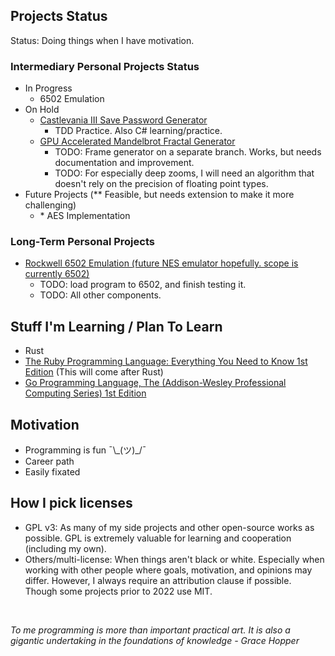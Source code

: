 ## Projects Status

Status: Doing things when I have motivation.

### Intermediary Personal Projects Status
- In Progress
  - 6502 Emulation
- On Hold
  - [Castlevania III Save Password Generator](https://github.com/mrniceguy127/castlevania-iii-password-save-gen-c-sharp)
    - TDD Practice. Also C# learning/practice.
  - [GPU Accelerated Mandelbrot Fractal Generator](https://github.com/mrniceguy127/mandelbrot-gen)
    - TODO: Frame generator on a separate branch. Works, but needs documentation and improvement.
    - TODO: For especially deep zooms, I will need an algorithm that doesn't rely on the precision of floating point types.
- Future Projects (*\* Feasible, but needs extension to make it more challenging)
  - \* AES Implementation

### Long-Term Personal Projects
- [Rockwell 6502 Emulation (future NES emulator hopefully. scope is currently 6502)](https://github.com/mrniceguy127/nes-emu)
  - TODO: load program to 6502, and finish testing it.
  - TODO: All other components.

## Stuff I'm Learning / Plan To Learn
- Rust
- [The Ruby Programming Language: Everything You Need to Know 1st Edition](https://www.amazon.com/Ruby-Programming-Language-Everything-Need-ebook/dp/B0026OR3JO/ref=sr_1_4?crid=237J648G56NIM&dchild=1&keywords=ruby+programming&qid=1635881146&s=digital-text&sprefix=ruby+pro%2Cdigital-text%2C146&sr=1-4) (This will come after Rust)
- [Go Programming Language, The (Addison-Wesley Professional Computing Series) 1st Edition](https://www.amazon.com/Programming-Language-Addison-Wesley-Professional-Computing/dp/0134190440/ref=sr_1_9?dchild=1&keywords=golang&qid=1635724747&sr=8-9)

## Motivation
- Programming is fun ¯\\\_(ツ)\_/¯
- Career path
- Easily fixated

## How I pick licenses
- GPL v3: As many of my side projects and other open-source works as possible. GPL is extremely valuable for learning and cooperation (including my own).
- Others/multi-license: When things aren't black or white. Especially when working with other people where goals, motivation, and opinions may differ. However, I always require an attribution clause if possible. Though some projects prior to 2022 use MIT.


<br>

*To me programming is more than important practical art. It is also a gigantic undertaking in the foundations of knowledge - Grace Hopper*

